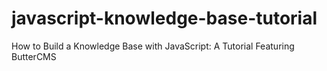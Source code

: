 # javascript-knowledge-base-tutorial
How to Build a Knowledge Base with JavaScript: A Tutorial Featuring ButterCMS
